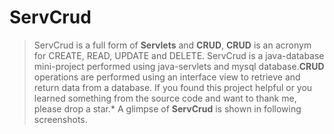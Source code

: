 # ServCrud
> ServCrud is a full form of **Servlets** and **CRUD**, **CRUD** is an acronym for CREATE, READ, UPDATE and DELETE. ServCrud is a java-database mini-project performed using java-servlets and mysql database.**CRUD** operations are performed using an interface view to retrieve and return data from a database.
> If you found this project helpful or you learned something from the source code and want to thank me, please drop a star.*
> A glimpse of **ServCrud** is shown in following screenshots.
